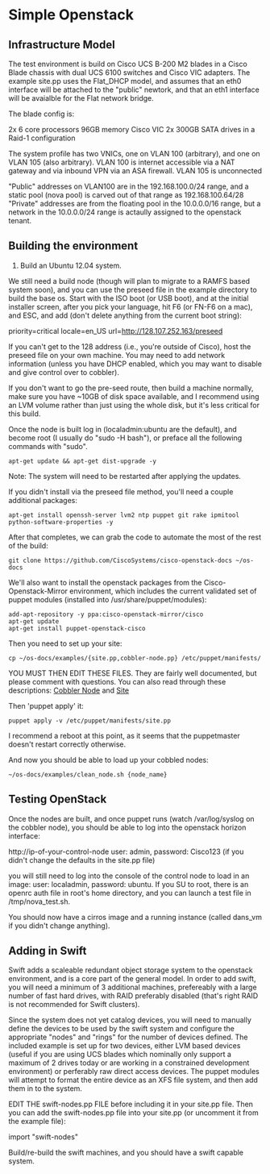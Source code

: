 Simple Openstack
================

Infrastructure Model
--------------------

The test environment is build on Cisco UCS B-200 M2 blades in a Cisco Blade chassis with dual UCS 6100 switches and Cisco VIC adapters.
The example site.pp uses the Flat_DHCP model, and assumes that an eth0 interface will be attached to the "public" newtork, and that an eth1 interface will be avaialble for the Flat network bridge.

The blade config is:

  2x 6 core processors
  96GB memory
  Cisco VIC
  2x 300GB SATA drives in a Raid-1 configuration  

The system profile has two VNICs, one on VLAN 100 (arbitrary), and one on VLAN 105 (also arbitrary).
VLAN 100 is internet accessible via a NAT gateway and via inbound VPN via an ASA firewall.
VLAN 105 is unconnected

"Public" addresses on VLAN100 are in the 192.168.100.0/24 range, and a static pool (nova pool) is carved out of that range as 192.168.100.64/28
"Private" addresses are from the floating pool in the 10.0.0.0/16 range, but a network in the 10.0.0.0/24 range is actaully assigned to the openstack tenant.

Building the environment
------------------------

1) Build an Ubuntu 12.04 system.

We still need a build node (though will plan to migrate to a RAMFS based system soon), and
you can use the preseed file in the example directory to build the base os.  Start with the ISO boot (or USB boot), and at the initial installer screen, after you pick your language, hit F6 (or FN-F6 on a mac), and ESC, and add (don't delete anything from the current boot string):

 priority=critical locale=en_US url=http://128.107.252.163/preseed

If you can't get to the 128 address (i.e., you're outside of Cisco), host the preseed file on your own machine. You may need to add network information (unless you have DHCP enabled, which you may want to disable and give control over to cobbler).

If you don't want to go the pre-seed route, then build a machine normally, make sure you have ~10GB of disk space available, and I recommend using an LVM volume rather than just using the whole disk, but it's less critical for this build.

Once the node is built log in (localadmin:ubuntu are the default), and become root (I usually do "sudo -H bash"), or preface all the following commands with "sudo".

	apt-get update && apt-get dist-upgrade -y

Note: The system will need to be restarted after applying the updates.

If you didn't install via the preseed file method, you'll need a couple additional packages:

	apt-get install openssh-server lvm2 ntp puppet git rake ipmitool python-software-properties -y

After that completes, we can grab the code to automate the most of the rest of the build:

	git clone https://github.com/CiscoSystems/cisco-openstack-docs ~/os-docs

We'll also want to install the openstack packages from the Cisco-Openstack-Mirror environment, which includes the current validated set of puppet modules (installed into /usr/share/puppet/modules):

	add-apt-repository -y ppa:cisco-openstack-mirror/cisco
	apt-get update
	apt-get install puppet-openstack-cisco

Then you need to set up your site:

	cp ~/os-docs/examples/{site.pp,cobbler-node.pp} /etc/puppet/manifests/

YOU MUST THEN EDIT THESE FILES.  They are fairly well documented, but please comment with questions. You can also read through these descriptions: [Cobbler Node](https://github.com/CiscoSystems/cisco-openstack-docs/blob/master/Cobbler-Node.md)  and [Site](https://github.com/CiscoSystems/cisco-openstack-docs/blob/master/Site.md)

Then 'puppet apply' it:

	puppet apply -v /etc/puppet/manifests/site.pp

I recommend a reboot at this point, as it seems that the puppetmaster doesn't restart correctly otherwise.

And now you should be able to load up your cobbled nodes:

	~/os-docs/examples/clean_node.sh {node_name}

Testing OpenStack
-----------------

Once the nodes are built, and once puppet runs (watch /var/log/syslog on the cobbler node), you should be able to log into the openstack horizon interface:

http://ip-of-your-control-node
user: admin, password: Cisco123 (if you didn't change the defaults in the site.pp file)

you will still need to log into the console of the control node to load in an image:
user: localadmin, password: ubuntu.  If you SU to root, there is an openrc auth file in root's home directory, and you can launch a test file in /tmp/nova_test.sh.

You should now have a cirros image and a running instance (called dans_vm if you didn't change anything).

Adding in Swift
---------------

Swift adds a scaleable redundant object storage system to the openstack environment, and is a core part of the general model.  In order to add swift, you will need a minimum of 3 additional machines, prefereably with a large number of fast hard drives, with RAID preferably disabled (that's right RAID is not recommended for Swift clusters).

Since the system does not yet catalog devices, you will need to manually define the devices to be used by the swift system and configure the appropriate "nodes" and "rings" for the number of devices defined.  The included example is set up for two devices, either LVM based devices (useful if you are using UCS blades which nominally only support a maximum of 2 drives today or are working in a constrained development environment) or perferably raw direct access devices.  The puppet modules will attempt to format the entire device as an XFS file system, and then add them in to the system.

EDIT THE swift-nodes.pp FILE before including it in your site.pp file.  Then you can add the swift-nodes.pp file into your site.pp (or uncomment it from the example file):

  import "swift-nodes"

Build/re-build the swift machines, and you should have a swift capable system.
